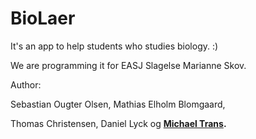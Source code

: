 # BioLaer

It's an app to help students who studies biology. :)

We are programming it for EASJ Slagelse Marianne Skov.

Author:

Sebastian Ougter Olsen, Mathias Elholm Blomgaard, 

Thomas Christensen, Daniel Lyck og <b>[Michael Trans](https://github.com/mich282q)<b>.

